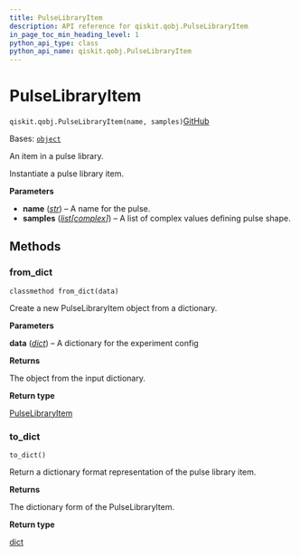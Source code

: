 ```yaml
---
title: PulseLibraryItem
description: API reference for qiskit.qobj.PulseLibraryItem
in_page_toc_min_heading_level: 1
python_api_type: class
python_api_name: qiskit.qobj.PulseLibraryItem
---
```


# PulseLibraryItem

<span id="qiskit.qobj.PulseLibraryItem" />

`qiskit.qobj.PulseLibraryItem(name, samples)`[GitHub](https://github.com/qiskit/qiskit/tree/stable/0.25/qiskit/qobj/pulse_qobj.py "view source code")

Bases: [`object`](https://docs.python.org/3/library/functions.html#object "(in Python v3.12)")

An item in a pulse library.

Instantiate a pulse library item.

**Parameters**

*   **name** ([*str*](https://docs.python.org/3/library/stdtypes.html#str "(in Python v3.12)")) – A name for the pulse.
*   **samples** ([*list*](https://docs.python.org/3/library/stdtypes.html#list "(in Python v3.12)")*\[*[*complex*](https://docs.python.org/3/library/functions.html#complex "(in Python v3.12)")*]*) – A list of complex values defining pulse shape.

## Methods

### from\_dict

<span id="qiskit.qobj.PulseLibraryItem.from_dict" />

`classmethod from_dict(data)`

Create a new PulseLibraryItem object from a dictionary.

**Parameters**

**data** ([*dict*](https://docs.python.org/3/library/stdtypes.html#dict "(in Python v3.12)")) – A dictionary for the experiment config

**Returns**

The object from the input dictionary.

**Return type**

[PulseLibraryItem](#qiskit.qobj.PulseLibraryItem "qiskit.qobj.PulseLibraryItem")

### to\_dict

<span id="qiskit.qobj.PulseLibraryItem.to_dict" />

`to_dict()`

Return a dictionary format representation of the pulse library item.

**Returns**

The dictionary form of the PulseLibraryItem.

**Return type**

[dict](https://docs.python.org/3/library/stdtypes.html#dict "(in Python v3.12)")

